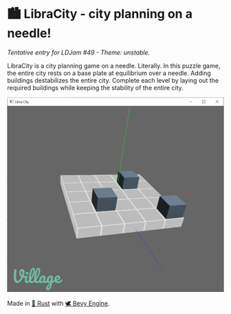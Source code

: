 # 🏙 LibraCity - city planning on a needle!

_Tentative entry for LDJam #49 - Theme: unstable._

LibraCity is a city planning game on a needle. Literally. In this puzzle game, the entire city rests on a base plate at equilibrium over a needle. Adding buildings destabilizes the entire city. Complete each level by laying out the required buildings while keeping the stability of the entire city.

![Libra City early screenshot](media/libra_city_2.png)

Made in [🦀 Rust](https://www.rust-lang.org/) with [🕊 Bevy Engine](https://bevyengine.org/).
